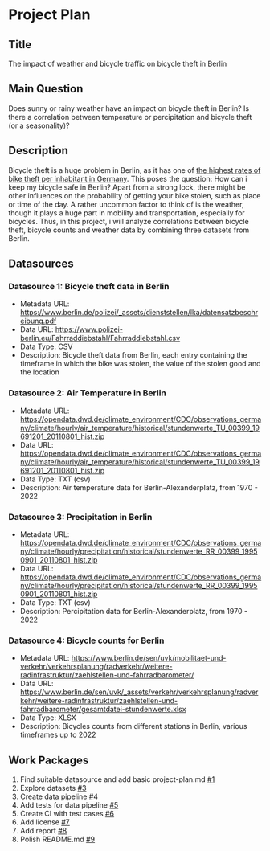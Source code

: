 # Project Plan

## Title
<!-- Give your project a short title. -->
The impact of weather and bicycle traffic on bicycle theft in Berlin

## Main Question

<!-- Think about one main question you want to answer based on the data. -->
Does sunny or rainy weather have an impact on bicycle theft in Berlin? Is there a correlation between temperature or percipitation and bicycle theft (or a seasonality)? 

## Description

<!-- Describe your data science project in max. 200 words. Consider writing about why and how you attempt it. -->
Bicycle theft is a huge problem in Berlin, as it has one of [the highest rates of bike theft per inhabitant in Germany](https://www.wsm.eu/en/knowledge/bicycle-theft-in-germany/). This poses the question: How can i keep my bicycle safe in Berlin? Apart from a strong lock, there might be other influences on the probability of getting your bike stolen, such as place or time of the day. A rather uncommon factor to think of is the weather, though it plays a huge part in mobility and transportation, especially for bicycles. Thus, in this project, i will analyze correlations between bicycle theft, bicycle counts and weather data by combining three datasets from Berlin.

## Datasources

<!-- Describe each datasources you plan to use in a section. Use the prefic "DatasourceX" where X is the id of the datasource. -->

### Datasource 1: Bicycle theft data in Berlin 
* Metadata URL: https://www.berlin.de/polizei/_assets/dienststellen/lka/datensatzbeschreibung.pdf 
* Data URL: https://www.polizei-berlin.eu/Fahrraddiebstahl/Fahrraddiebstahl.csv 
* Data Type: CSV
* Description: Bicycle theft data from Berlin, each entry containing the timeframe in which the bike was stolen, the value of the stolen good and the location


### Datasource 2: Air Temperature in Berlin
* Metadata URL: https://opendata.dwd.de/climate_environment/CDC/observations_germany/climate/hourly/air_temperature/historical/stundenwerte_TU_00399_19691201_20110801_hist.zip
* Data URL: https://opendata.dwd.de/climate_environment/CDC/observations_germany/climate/hourly/air_temperature/historical/stundenwerte_TU_00399_19691201_20110801_hist.zip
* Data Type: TXT (csv)
* Description: Air temperature data for Berlin-Alexanderplatz, from 1970 - 2022

### Datasource 3: Precipitation in Berlin
* Metadata URL: https://opendata.dwd.de/climate_environment/CDC/observations_germany/climate/hourly/precipitation/historical/stundenwerte_RR_00399_19950901_20110801_hist.zip
* Data URL: https://opendata.dwd.de/climate_environment/CDC/observations_germany/climate/hourly/precipitation/historical/stundenwerte_RR_00399_19950901_20110801_hist.zip
* Data Type: TXT (csv)
* Description: Percipitation data for Berlin-Alexanderplatz, from 1970 - 2022

### Datasource 4: Bicycle counts for Berlin
* Metadata URL: https://www.berlin.de/sen/uvk/mobilitaet-und-verkehr/verkehrsplanung/radverkehr/weitere-radinfrastruktur/zaehlstellen-und-fahrradbarometer/
* Data URL: https://www.berlin.de/sen/uvk/_assets/verkehr/verkehrsplanung/radverkehr/weitere-radinfrastruktur/zaehlstellen-und-fahrradbarometer/gesamtdatei-stundenwerte.xlsx
* Data Type: XLSX
* Description: Bicycles counts from different stations in Berlin, various timeframes up to 2022


## Work Packages

<!-- List of work packages ordered sequentially, each pointing to an issue with more details. -->

1. Find suitable datasource and add basic project-plan.md [#1](https://github.com/luca-dot-sh/made-project/issues/1)
2. Explore datasets [#3](https://github.com/luca-dot-sh/made-project/issues/3)
3. Create data pipeline [#4](https://github.com/luca-dot-sh/made-project/issues/4)
4. Add tests for data pipeline [#5](https://github.com/luca-dot-sh/made-project/issues/5)
5. Create CI with test cases [#6](https://github.com/luca-dot-sh/made-project/issues/6)
6. Add license [#7](https://github.com/luca-dot-sh/made-project/issues/7)
7. Add report [#8](https://github.com/luca-dot-sh/made-project/issues/8)
8. Polish README.md [#9](https://github.com/luca-dot-sh/made-project/issues/9)